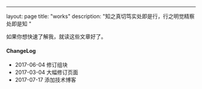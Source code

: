 ---
layout: page
title: "works"
description: "知之真切笃实处即是行，行之明觉精察处即是知 "


如果你想快速了解我，就读这些文章好了。


#### ChangeLog

- 2017-06-04 修订组块
- 2017-03-04 大幅修订页面
- 2017-07-17 添加技术博客








